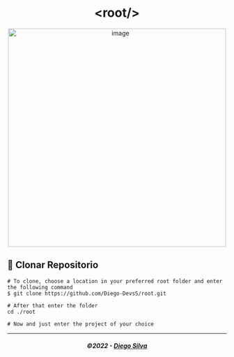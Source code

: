<h1 align="center">
     &lt;root/&gt;
</h1>

<p align="center">
  <img src="https://apexensino.com.br/wp-content/uploads/2020/06/aprender-a-programar.png" width="500" alt="image">
</p>


## 🚀 **Clonar Repositorio**

```
# To clone, choose a location in your preferred root folder and enter the following command
$ git clone https://github.com/Diego-DevsS/root.git

# After that enter the folder
cd ./root

# Now and just enter the project of your choice

```
---

<h5 align="center">
  &copy;2022 - <a href="https://github.com/Diego-DevsS/">Diego Silva</a>
</h5>
